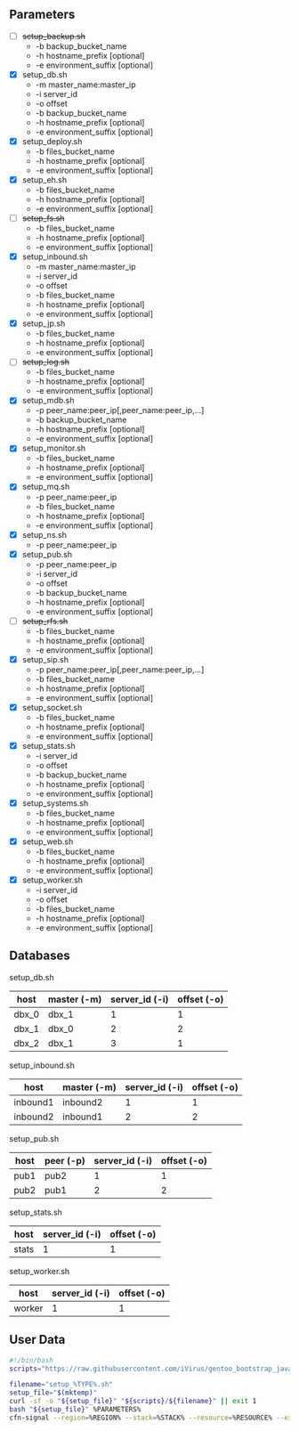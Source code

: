 ## Parameters

- [ ] ~~setup_backup.sh~~
  - -b backup_bucket_name
  - -h hostname_prefix [optional]
  - -e environment_suffix [optional]
- [x] setup_db.sh
  - -m master_name:master_ip
  - -i server_id
  - -o offset
  - -b backup_bucket_name
  - -h hostname_prefix [optional]
  - -e environment_suffix [optional]
- [x] setup_deploy.sh
  - -b files_bucket_name
  - -h hostname_prefix [optional]
  - -e environment_suffix [optional]
- [x] setup_eh.sh
  - -b files_bucket_name
  - -h hostname_prefix [optional]
  - -e environment_suffix [optional]
- [ ] ~~setup_fs.sh~~
  - -b files_bucket_name
  - -h hostname_prefix [optional]
  - -e environment_suffix [optional]
- [x] setup_inbound.sh
  - -m master_name:master_ip
  - -i server_id
  - -o offset
  - -b files_bucket_name
  - -h hostname_prefix [optional]
  - -e environment_suffix [optional]
- [x] setup_jp.sh
  - -b files_bucket_name
  - -h hostname_prefix [optional]
  - -e environment_suffix [optional]
- [ ] ~~setup_log.sh~~
  - -b files_bucket_name
  - -h hostname_prefix [optional]
  - -e environment_suffix [optional]
- [x] setup_mdb.sh
  - -p peer_name:peer_ip[,peer_name:peer_ip,...]
  - -b backup_bucket_name
  - -h hostname_prefix [optional]
  - -e environment_suffix [optional]
- [x] setup_monitor.sh
  - -b files_bucket_name
  - -h hostname_prefix [optional]
  - -e environment_suffix [optional]
- [x] setup_mq.sh
  - -p peer_name:peer_ip
  - -b files_bucket_name
  - -h hostname_prefix [optional]
  - -e environment_suffix [optional]
- [x] setup_ns.sh
  - -p peer_name:peer_ip
- [x] setup_pub.sh
  - -p peer_name:peer_ip
  - -i server_id
  - -o offset
  - -b backup_bucket_name
  - -h hostname_prefix [optional]
  - -e environment_suffix [optional]
- [ ] ~~setup_rfs.sh~~
  - -b files_bucket_name
  - -h hostname_prefix [optional]
  - -e environment_suffix [optional]
- [x] setup_sip.sh
  - -p peer_name:peer_ip[,peer_name:peer_ip,...]
  - -b files_bucket_name
  - -h hostname_prefix [optional]
  - -e environment_suffix [optional]
- [x] setup_socket.sh
  - -b files_bucket_name
  - -h hostname_prefix [optional]
  - -e environment_suffix [optional]
- [x] setup_stats.sh
  - -i server_id
  - -o offset
  - -b backup_bucket_name
  - -h hostname_prefix [optional]
  - -e environment_suffix [optional]
- [x] setup_systems.sh
  - -b files_bucket_name
  - -h hostname_prefix [optional]
  - -e environment_suffix [optional]
- [x] setup_web.sh
  - -b files_bucket_name
  - -h hostname_prefix [optional]
  - -e environment_suffix [optional]
- [x] setup_worker.sh
  - -i server_id
  - -o offset
  - -b files_bucket_name
  - -h hostname_prefix [optional]
  - -e environment_suffix [optional]

## Databases

setup_db.sh

| host  | master (-m) | server_id (-i) | offset (-o) |
| ----- | ----------- | -------------- | ----------- |
| dbx_0 | dbx_1       | 1              | 1           |
| dbx_1 | dbx_0       | 2              | 2           |
| dbx_2 | dbx_1       | 3              | 1           |

setup_inbound.sh

| host     | master (-m) | server_id (-i) | offset (-o) |
| -------- | ----------- | -------------- | ----------- |
| inbound1 | inbound2    | 1              | 1           |
| inbound2 | inbound1    | 2              | 2           |

setup_pub.sh

| host | peer (-p) | server_id (-i) | offset (-o) |
| ---- | --------- | -------------- | ----------- |
| pub1 | pub2      | 1              | 1           |
| pub2 | pub1      | 2              | 2           |

setup_stats.sh

| host  | server_id (-i) | offset (-o) |
| ----- | -------------- | ----------- |
| stats | 1              | 1           |

setup_worker.sh

| host   | server_id (-i) | offset (-o) |
| ------ | -------------- | ----------- |
| worker | 1              | 1           |

## User Data

```bash
#!/bin/bash
scripts="https://raw.githubusercontent.com/iVirus/gentoo_bootstrap_java/master/templates/hvm/scripts"

filename="setup_%TYPE%.sh"
setup_file="$(mktemp)"
curl -sf -o "${setup_file}" "${scripts}/${filename}" || exit 1
bash "${setup_file}" %PARAMETERS%
cfn-signal --region=%REGION% --stack=%STACK% --resource=%RESOURCE% --exit-code=$?
```
